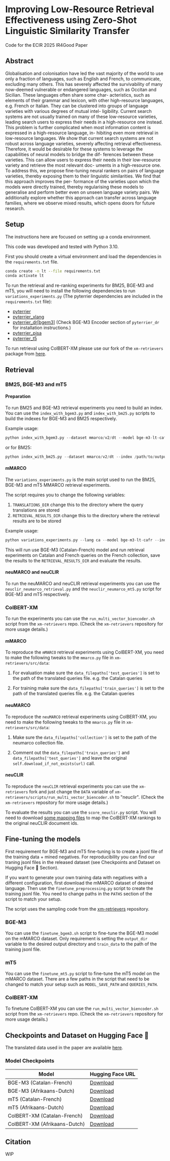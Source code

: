 # Improving Low-Resource Retrieval Effectiveness using Zero-Shot Linguistic Similarity Transfer

Code for the ECIR 2025 IR4Good Paper

## Abstract

Globalisation and colonisation have led the vast majority of
the world to use only a fraction of languages, such as English and French,
to communicate, excluding many others. This has severely affected the
survivability of many now-deemed vulnerable or endangered languages,
such as Occitan and Sicilian. These languages often share some char-
acteristics, such as elements of their grammar and lexicon, with other
high-resource languages, e.g. French or Italian. They can be clustered
into groups of language varieties with various degrees of mutual intel-
ligibility. Current search systems are not usually trained on many of
these low-resource varieties, leading search users to express their needs
in a high-resource one instead. This problem is further complicated when
most information content is expressed in a high-resource language, in-
hibiting even more retrieval in low-resource languages. We show that
current search systems are not robust across language varieties, severely
affecting retrieval effectiveness. Therefore, it would be desirable for these
systems to leverage the capabilities of neural models to bridge the dif-
ferences between these varieties. This can allow users to express their
needs in their low-resource variety and retrieve the most relevant doc-
uments in a high-resource one. To address this, we propose fine-tuning
neural rankers on pairs of language varieties, thereby exposing them to
their linguistic similarities. We find that this approach improves the per-
formance of the varieties upon which the models were directly trained,
thereby regularising these models to generalise and perform better even
on unseen language variety pairs. We additionally explore whether this
approach can transfer across language families, where we observe mixed
results, which opens doors for future research.

## Setup
The instructions here are focused on setting up a conda environment.

This code was developed and tested with Python 3.10. 

First you should create a virtual environment and load the dependencies in the `requirements.txt` file.

```bash
conda create -n lt --file requirements.txt
conda activate lt
```

To run the retrieval and re-ranking experiments for BM25, BGE-M3 and mT5, you will need to install the following dependencies to run `variations_experiments.py` (The pyterrier dependencies are included in the `requirements.txt` file):

- [pyterrier](https://pyterrier.readthedocs.io/)
- [pyterrier_xlang](https://github.com/seanmacavaney/pyterrier_xlang)
- [pyterrier_dr[bgem3]](https://github.com/terrierteam/pyterrier_dr) (Check BGE-M3 Encoder section of `pyterrier_dr` for installation instructions.)
- [pyterrier_pisa](https://github.com/terrierteam/pyterrier_pisa)
- [pyterrier_t5](https://github.com/terrierteam/pyterrier_t5)

To run retrieval using ColBERT-XM please use our fork of the `xm-retrievers` package from [here](https://github.com/andreaschari/xm-retrievers).

## Retrieval

### BM25, BGE-M3 and mT5

#### Preparation

To run BM25 and BGE-M3 retrieval experiments you need to build an index. You can use the `index_with_bgem3.py` and `index_with_bm25.py` scripts to build the indexes for BGE-M3 and BM25 respectively.

Example usage:

```python
python index_with_bgem3.py --dataset mmarco/v2/dt --model bge-m3-lt-cafr --index /path/to/output
```

or for BM25:

```python
python index_with_bm25.py --dataset mmarco/v2/dt --index /path/to/output --language nl
```

#### mMARCO

The `variations_experiments.py` is the main script used to run the BM25, BGE-M3 and mT5 MMARCO retrieval experiments.

The script requires you to change the following variables:

1. `TRANSLATIONS_DIR` change this to the directory where the query translations are stored
2. `RETRIEVAL_RESULTS_DIR` change this to the directory where the retrieval results are to be stored

Example usage:

```python
python variations_experiments.py --lang ca --model bge-m3-lt-cafr --index /path/to/index --evaluate
```

This will run use BGE-M3 (Catalan-French) model  and run retrieval experiments on Catalan and French queries on the French collection, save the results to the `RETRIEVAL_RESULTS_DIR` and evaluate the results.

#### neuMARCO and neuCLIR

To run the neuMARCO and neuCLIR retrieval experiments you can use the `neuclir_neumarco_retrieval.py` and the `neuclir_neumarco_mt5.py` script for BGE-M3 and mT5 respectively.

### ColBERT-XM

To run the experiments you can use the `run_multi_vector_biencoder.sh` script from the `xm-retrievers` repo. (Check the `xm-retrievers` repository for more usage details.)

#### mMARCO

To reproduce the `mMARCO` retrieval experiments using ColBERT-XM, you need to make the following tweaks to the `mmarco.py` file in `xm-retrievers/src/data`:

1. For evaluation make sure the `data_filepaths['test_queries']` is set to the path of the translated queries file. e.g. the Catalan queries

2. For training make sure the `data_filepaths['train_queries']` is set to the path of the translated queries file. e.g. the Catalan queries

#### neuMARCO

To reproduce the `neuMARCO` retrieval experiments using ColBERT-XM, you need to make the following tweaks to the `mmarco.py` file in `xm-retrievers/src/data`:

1. Make sure the `data_filepaths['collection']` is set to the path of the neumarco collection file.

2. Comment out the `data_filepaths['train_queries']` and `data_filepaths['test_queries']` and leave the original `self.download_if_not_exists(url)` call.

#### neuCLIR

To reproduce the `neuCLIR` retrieval experiments you can use the `xm-retrievers` fork and just change the `DATA` variable of `xm-retrievers/scripts/run_multi_vector_biencoder.sh` to "neuclir". (Check the `xm-retrievers` repository for more usage details.)

To evaluate the results you can use the `score_neuclir.py` script. You will need to download [some mapping files](https://huggingface.co/datasets/andreaschari/neuclir-mappings) to map the ColBERT-XM rankings to the original neuCLIR document ids.

## Fine-tuning the models

First requirement for BGE-M3 and mT5 fine-tuning is to create a jsonl file of the training data + mined negatives. For reproducibility you can find our traning jsonl files in the released dataset (see Checkpoints and Dataset on Hugging Face 🤗 Section).

If you want to generate your own training data with negatives with a different configuration, first download the mMARCO dataset of desired language. Then use the `finetune_preprocessing.py` script to create the training jsonl file. You need to change paths in the `PATHS` section of the script to match your setup.

The script uses the sampling code from the [xm-retrievers](https://github.com/ant-louis/xm-retrievers) repository.

### BGE-M3

You can use the `finetune_bgem3.sh` script to fine-tune the BGE-M3 model on the mMARCO dataset. Only requirement is setting the `output_dir` variable to the desired output directory and `train_data` to the path of the training jsonl file.

### mT5

You can use the `finetune_mt5.py` script to fine-tune the mT5 model on the mMARCO dataset. There are a few paths in the script that need to be changed to match your setup such as `MODEL_SAVE_PATH` and `QUERIES_PATH`.

### ColBERT-XM

To finetune ColBERT-XM you can use the `run_multi_vector_biencoder.sh` script from the `xm-retrievers` repo. (Check the `xm-retrievers` repository for more usage details.)

## Checkpoints and Dataset on Hugging Face 🤗

The translated data used in the paper are available [here](https://huggingface.co/datasets/andreaschari/mmarco-lt).

### Model Checkpoints

| Model       | Hugging Face URL                                                                 |
|-------------|-------------------------------------------------------------------------------|
| BGE-M3 (Catalan-French)   | [Download](https://huggingface.co/andreaschari/bge-m3-lt-cafr)|
| BGE-M3 (Afrikaans-Dutch)  | [Download](https://huggingface.co/andreaschari/bge-m3-lt-afdt)|
| mT5 (Catalan-French)        | [Download](https://huggingface.co/andreaschari/mt5-unicamp-lt-cafr)|
| mT5 (Afrikaans-Dutch)       | [Download](https://huggingface.co/andreaschari/mt5-unicamp-lt-afdt)|
| ColBERT-XM (Catalan-French) | [Download](https://huggingface.co/andreaschari/colbert-xm-lt-cafr)|
| ColBERT-XM (Afrikaans-Dutch) | [Download](https://huggingface.co/andreaschari/colbert-xm-lt-afdt)|

## Citation

WIP
